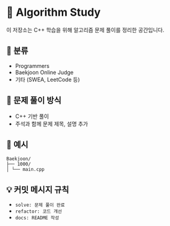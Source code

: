 # 📘 Algorithm Study

이 저장소는 C++ 학습을 위해 알고리즘 문제 풀이를 정리한 공간입니다.

## 📂 분류

- Programmers
- Baekjoon Online Judge
- 기타 (SWEA, LeetCode 등)

## 🧠 문제 풀이 방식

- C++ 기반 풀이
- 주석과 함께 문제 제목, 설명 추가

## 📎 예시
```
Baekjoon/
├── 1000/
│ └── main.cpp
```
## 💡 커밋 메시지 규칙

- `solve: 문제 풀이 완료`
- `refactor: 코드 개선`
- `docs: README 작성`